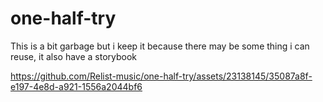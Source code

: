 # one-half-try

This is a bit garbage but i keep it because there may be some thing i can reuse,
it also have a storybook


https://github.com/Relist-music/one-half-try/assets/23138145/35087a8f-e197-4e8d-a921-1556a2044bf6

